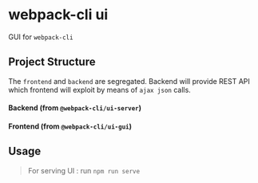 # webpack-cli ui
GUI for `webpack-cli`

## Project Structure
The `frontend` and `backend` are segregated. Backend will provide REST API which frontend will exploit by means of `ajax json` calls.

#### Backend (from `@webpack-cli/ui-server`)
#### Frontend (from `@webpack-cli/ui-gui`)

## Usage
> For serving UI : run `npm run serve`
